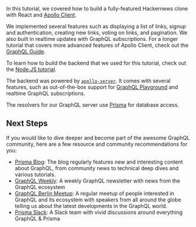 In this tutorial, we covered how to build a fully-featured Hackernews clone with React and [Apollo Client](https://www.apollographql.com/docs/react/).

We implemented several features such as displaying a list of links, signup and authentication, creating new links, voting on links, and pagination. We also built in realtime updates with GraphQL subscriptions. For a longer tutorial that covers more advanced features of Apollo Client, check out the [GraphQL Guide](https://graphql.guide/).

To learn how to build the backend that we used for this tutorial, check out the [Node.JS tutorial](https://www.howtographql.com/graphql-js/0-introduction/).

The backend was powered by [`apollo-server`](https://www.apollographql.com/docs/apollo-server/getting-started/). It comes with several features, such as out-of-the-box support for [GraphQL Playground](https://github.com/prisma/graphql-playground) and realtime GraphQL subscriptions.

The resolvers for our GraphQL server use [Prisma](https://prisma.io) for database access.

Next Steps
----------

If you would like to dive deeper and become part of the awesome GraphQL community, here are a few resource and community recommendations for you:

-   [Prisma Blog](https://prisma.io/blog): The blog regularly features new and interesting content about GraphQL, from community news to technical deep dives and various tutorials.
-   [GraphQL Weekly](https://graphqlweekly.com): A weekly GraphQL newsletter with news from the GraphQL ecosystem
-   [GraphQL Berlin Meetup](https://www.meetup.com/graphql-berlin/): A regular meetup of people interested in GraphQL and its ecosystem with speakers from all around the globe telling us about the latest developments in the GraphQL world.
-   [Prisma Slack](https://slack.prisma.io): A Slack team with vivid discussions around everything GraphQL & Prisma
